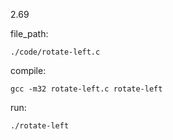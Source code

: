 2.69

file_path:

```
./code/rotate-left.c
```

compile:

```
gcc -m32 rotate-left.c rotate-left
```

run:

```
./rotate-left
```
